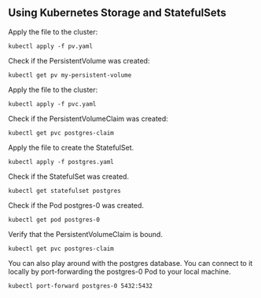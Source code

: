 ## Using Kubernetes Storage and StatefulSets

Apply the file to the cluster:

```
kubectl apply -f pv.yaml
```

Check if the PersistentVolume was created:

```
kubectl get pv my-persistent-volume
```

Apply the file to the cluster:

```
kubectl apply -f pvc.yaml
```

Check if the PersistentVolumeClaim was created:

```
kubectl get pvc postgres-claim
```

Apply the file to create the StatefulSet.

```
kubectl apply -f postgres.yaml
```

Check if the StatefulSet was created.

```
kubectl get statefulset postgres
```

Check if the Pod postgres-0 was created.

```
kubectl get pod postgres-0
```

Verify that the PersistentVolumeClaim is bound.

```
kubectl get pvc postgres-claim
```

You can also play around with the postgres database. You can connect to it locally by port-forwarding the postgres-0 Pod to your local machine.

```
kubectl port-forward postgres-0 5432:5432
```
